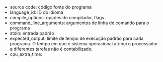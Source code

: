  - source code: código fonte do programa
 - language_id: ID do idioma
 - compile_options: opções do compilador, flags
 - command_line_arguments: argumentos de linha de comando para o programa
 - stdin: entrada padrão
 - expected_output: limite de tempo de execução padrão para cada programa. O tempo em que o sistema operacional atribui o processador a diferentes tarefas não é contabilizado.
 - cpu_extra_time: 